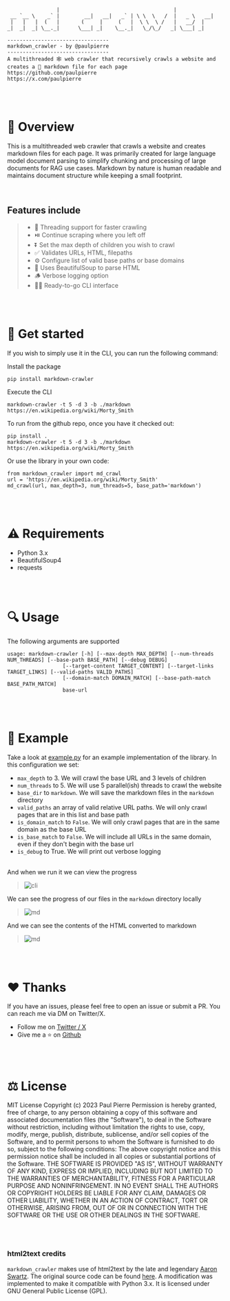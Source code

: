 ```
                |                                     |             
 __ `__ \    _` |        __|   __|   _` | \ \  \   /  |   _ \   __| 
 |   |   |  (   |       (     |     (   |  \ \  \ /   |   __/  |    
_|  _|  _| \__._|      \___| _|    \__._|   \_/\_/   _| \___| _|    

---------------------------------
markdown_crawler - by @paulpierre
---------------------------------
A multithreaded 🕸️ web crawler that recursively crawls a website and creates a 🔽 markdown file for each page
https://github.com/paulpierre
https://x.com/paulpierre                                                        
```
<br><br>

# 📝 Overview
This is a multithreaded web crawler that crawls a website and creates markdown files for each page.
It was primarily created for large language model document parsing to simplify chunking and processing of large documents for RAG use cases.
Markdown by nature is human readable and maintains document structure while keeping a small footprint.

<br>

## Features include

> - 🧵 Threading support for faster crawling
> - ⏯️ Continue scraping where you left off
> - ⏬ Set the max depth of children you wish to crawl
> - ✅ Validates URLs, HTML, filepaths
> - ⚙️ Configure list of valid base paths or base domains
> - 🍲 Uses BeautifulSoup to parse HTML
> - 🪵 Verbose logging option
> - 👩‍💻 Ready-to-go CLI interface

<br><br>

# 🚀 Get started

If you wish to simply use it in the CLI, you can run the following command:

Install the package
```
pip install markdown-crawler
```

Execute the CLI
```
markdown-crawler -t 5 -d 3 -b ./markdown https://en.wikipedia.org/wiki/Morty_Smith
```

To run from the github repo, once you have it checked out:
```
pip install .
markdown-crawler -t 5 -d 3 -b ./markdown https://en.wikipedia.org/wiki/Morty_Smith
```

Or use the library in your own code:
```
from markdown_crawler import md_crawl
url = 'https://en.wikipedia.org/wiki/Morty_Smith'
md_crawl(url, max_depth=3, num_threads=5, base_path='markdown')
```
<br><br>

# ⚠️  Requirements


- Python 3.x
- BeautifulSoup4
- requests

<br><br>
# 🔍 Usage

The following arguments are supported
```
usage: markdown-crawler [-h] [--max-depth MAX_DEPTH] [--num-threads NUM_THREADS] [--base-path BASE_PATH] [--debug DEBUG]
                  [--target-content TARGET_CONTENT] [--target-links TARGET_LINKS] [--valid-paths VALID_PATHS]
                  [--domain-match DOMAIN_MATCH] [--base-path-match BASE_PATH_MATCH]
                  base-url
```

<br><br>

# 📝 Example
Take a look at [example.py](https://github.com/paulpierre/markdown-crawler/blob/main/example.py) for an example
implementation of the library. In this configuration we set:
- `max_depth` to 3. We will crawl the base URL and 3 levels of children
- `num_threads` to 5. We will use 5 parallel(ish) threads to crawl the website
- `base_dir` to `markdown`. We will save the markdown files in the `markdown` directory
- `valid_paths` an array of valid relative URL paths. We will only crawl pages that are in this list and base path
- `is_domain_match` to `False`. We will only crawl pages that are in the same domain as the base URL
- `is_base_match` to `False`. We will include all URLs in the same domain, even if they don't begin with the base url
- `is_debug` to True. We will print out verbose logging
<br><br>

And when we run it we can view the progress
<br>
> ![cli](https://github.com/paulpierre/markdown-crawler/blob/main/img/ss_crawler.png?raw=true)

We can see the progress of our files in the `markdown` directory locally
> ![md](https://github.com/paulpierre/markdown-crawler/blob/main/img/ss_dir.png?raw=true)

And we can see the contents of the HTML converted to markdown
> ![md](https://github.com/paulpierre/markdown-crawler/blob/main/img/ss_markdown.png?raw=true)

<br><br>
# ❤️ Thanks 
If you have an issues, please feel free to open an issue or submit a PR. You can reach me via DM on Twitter/X.

  - Follow me on [Twitter / X](https://x.com/paulpierre)
  - Give me a ⭐ on [Github](https://github.com/paulpierre)


<br><br>
# ⚖️ License
MIT License
Copyright (c) 2023 Paul Pierre
Permission is hereby granted, free of charge, to any person obtaining a copy
of this software and associated documentation files (the "Software"), to deal
in the Software without restriction, including without limitation the rights
to use, copy, modify, merge, publish, distribute, sublicense, and/or sell
copies of the Software, and to permit persons to whom the Software is
furnished to do so, subject to the following conditions:
The above copyright notice and this permission notice shall be included in all
copies or substantial portions of the Software.
THE SOFTWARE IS PROVIDED "AS IS", WITHOUT WARRANTY OF ANY KIND, EXPRESS OR
IMPLIED, INCLUDING BUT NOT LIMITED TO THE WARRANTIES OF MERCHANTABILITY,
FITNESS FOR A PARTICULAR PURPOSE AND NONINFRINGEMENT. IN NO EVENT SHALL THE
AUTHORS OR COPYRIGHT HOLDERS BE LIABLE FOR ANY CLAIM, DAMAGES OR OTHER
LIABILITY, WHETHER IN AN ACTION OF CONTRACT, TORT OR OTHERWISE, ARISING FROM,
OUT OF OR IN CONNECTION WITH THE SOFTWARE OR THE USE OR OTHER DEALINGS IN THE
SOFTWARE.

<br><br>

###  html2text credits
`markdown_crawler` makes use of html2text by the late and legendary [Aaron Swartz](me@aaronsw.com). The original source code can be found [here](http://www.aaronsw.com/2002/html2text). A modification was implemented to make it compatible with Python 3.x. It is licensed under GNU General Public License (GPL).